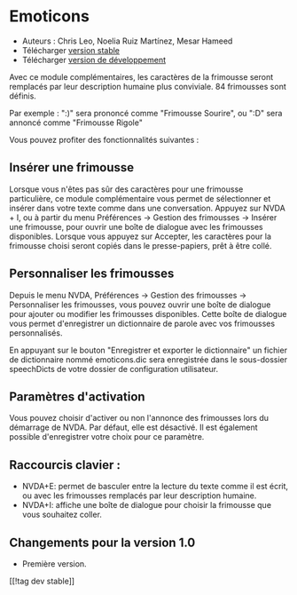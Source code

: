 # Emoticons #

* Auteurs : Chris Leo, Noelia Ruiz Martínez, Mesar Hameed
* Télécharger [version stable][1]
* Télécharger [version de développement][2]

Avec ce module complémentaires,  les caractères de la frimousse seront
remplacés par leur description humaine plus conviviale. 84 frimousses sont
définis.

Par exemple : ":)" sera prononcé comme "Frimousse Sourire", ou ":D" sera
annoncé comme "Frimousse Rigole"

Vous pouvez profiter des fonctionnalités suivantes :

## Insérer une frimousse ##

Lorsque vous n'êtes pas sûr des caractères pour une frimousse particulière, ce module complémentaire vous permet de sélectionner et insérer dans votre texte comme dans une conversation.
Appuyez sur NVDA + I, ou à partir du menu Préférences -> Gestion des frimousses -> Insérer une frimousse, pour ouvrir une boîte de dialogue 
avec les frimousses disponibles.
Lorsque vous appuyez sur Accepter, les caractères pour la frimousse choisi seront copiés dans le presse-papiers, prêt à être collé.


## Personnaliser les frimousses ##

Depuis le menu NVDA, Préférences -> Gestion des frimousses -> Personnaliser les frimousses, vous pouvez ouvrir une boîte de dialogue pour ajouter ou modifier les frimousses disponibles.
Cette boîte de dialogue vous permet d'enregistrer un dictionnaire de parole avec vos frimousses personnalisés.

En appuyant sur le bouton "Enregistrer et exporter le dictionnaire" un
fichier de dictionnaire nommé emoticons.dic sera enregistrée dans le
sous-dossier speechDicts de votre dossier de configuration utilisateur.


## Paramètres d'activation ##

Vous pouvez choisir d'activer ou non l'annonce des frimousses lors du
démarrage de NVDA. Par défaut, elle est désactivé. Il est également possible
d'enregistrer votre choix pour ce paramètre.

## Raccourcis clavier : ##

*	NVDA+E: permet de basculer entre la lecture du texte comme il est écrit,
  ou avec les frimousses remplacés par leur description humaine.
*	NVDA+I: affiche une boîte de dialogue pour choisir la frimousse que vous
  souhaitez coller.

## Changements pour la version 1.0 ##

* Première version.
 
[[!tag dev stable]]

[1]: http://addons.nvda-project.org/files/get.php?file=emo

[2]: http://addons.nvda-project.org/files/get.php?file=emo-dev
